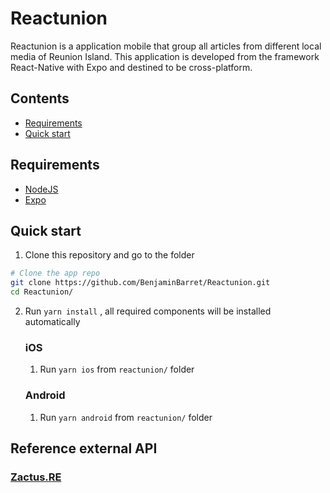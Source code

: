 # Reactunion

Reactunion is a application mobile that group all articles from different local media of Reunion Island. 
This application is developed from the framework React-Native with Expo and destined to be cross-platform.

## Contents

- [Requirements](#requirements)
- [Quick start](#quick-start)

## Requirements

- [NodeJS](https://nodejs.org/en/)
- [Expo](https://docs.expo.io/get-started/installation/)

## Quick start

1. Clone this repository and go to the folder 
```sh
# Clone the app repo
git clone https://github.com/BenjaminBarret/Reactunion.git
cd Reactunion/
```
2. Run `yarn install` , all required components will be installed automatically

    ### iOS
      
    1. Run `yarn ios` from `reactunion/` folder
     
    ### Android
    
    1. Run `yarn android` from `reactunion/` folder

## Reference external API

### [Zactus.RE](http://zactus.re/docs/api)
